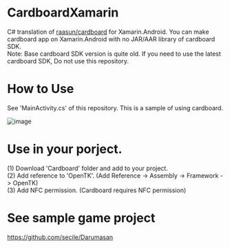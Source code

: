 # CardboardXamarin
C# translation of [raasun/cardboard](https://github.com/raasun/cardboard) for Xamarin.Android.
You can make cardboard app on Xamarin.Android with no JAR/AAR library of cardboard SDK.  
Note: Base cardboard SDK version is quite old. If you need to use the latest cardboard SDK, Do not use this repository.

# How to Use
See 'MainActivity.cs' of this repository. This is a sample of using cardboard.

![image](https://user-images.githubusercontent.com/29785639/124228715-88402c00-db47-11eb-8b52-5f9e174b7af4.png)


# Use in your porject.
(1) Download 'Cardboard' folder and add to your project.  
(2) Add reference to 'OpenTK'. (Add Reference -> Assembly -> Framework -> OpenTK)  
(3) Add NFC permission. (Cardboard requires NFC permission)

# See sample game project
https://github.com/secile/Darumasan
